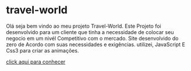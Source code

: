 # travel-world
Olá seja bem vindo ao meu projeto Travel-World.
Este Projeto foi desenvolvido para um cliente que tinha a necessidade de colocar seu negocio em um nivél Competitivo com o mercado.
Site desenvolvido do zero de Acordo com suas necessidades e exigências.
utilizei, JavaScript E Css3 para criar as animações.

<a href ='https://travel-world-blue.vercel.app/'>click aqui para conhecer</a>

